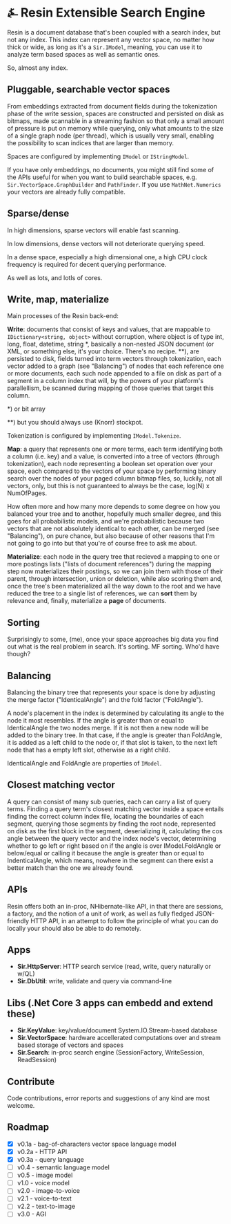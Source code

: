# &#9084; Resin Extensible Search Engine

Resin is a document database that's been coupled with a search index, but not any index. This index can represent any vector space, no matter how thick or wide, as long as it's a `Sir.IModel`, meaning, you can use it to analyze term based spaces as well as semantic ones.

So, almost any index.

## Pluggable, searchable vector spaces

From embeddings extracted from document fields during the tokenization phase of the write session, spaces are
constructed and persisted on disk as bitmaps, made scannable in a streaming fashion so that only a small amount of pressure is put on memory while querying, only what amounts to the size of a single graph node (per thread), which is usually very small, enabling the possibility to scan indices that are larger than memory. 

Spaces are configured by implementing `IModel` or `IStringModel`.

If you have only embeddings, no documents, you might still find some of the APIs useful for when you
want to build searchable spaces, e.g. `Sir.VectorSpace.GraphBuilder` and `PathFinder`. If you use `MathNet.Numerics` your vectors are already fully compatible. 

## Sparse/dense

In high dimensions, sparse vectors will enable fast scanning.

In low dimensions, dense vectors will not deteriorate querying speed.

In a dense space, especially a high dimensional one, a high CPU clock frequency is required for decent querying performance.

As well as lots, and lotIs of cores.

## Write, map, materialize

Main processes of the Resin back-end:

__Write__: documents that consist of keys and values, that are mappable to `IDictionary<string, object>` without corruption, where object is of type int, long, float, datetime, string *, basically a non-nested JSON document (or XML, or something else, it's your choice. There's no recipe. **), are persisted to disk, fields turned into term vectors through tokenization, each vector added to a graph (see "Balancing") of nodes that each reference one or more documents, each such node appended to a file on disk as part of a segment in a column index that will, by the powers of your platform's parallellism, be scanned during mapping of those queries that target this column.

*) or bit array

**) but you should always use (Knorr) stockpot.

Tokenization is configured by implementing `IModel.Tokenize`.

__Map__: a query that represents one or more terms, each term identifying both a column (i.e. key) and a value, is converted into a tree of vectors (through tokenization), each node representing a boolean set operation over your space, each compared to the vectors of your space by performing binary search over the nodes of your paged column bitmap files, so, luckily, not all vectors, only, but this is not guaranteed to always be the case, log(N) x NumOfPages. 

How often more and how many more depends to some degree on how you balanced your tree and to another, hopefully much smaller degree, and this goes for all probabilistic models, and we're probabilistic because two vectors that are not absolutely identical to each other, can be merged (see "Balancing"), on pure chance, but also because of other reasons that I'm not going to go into but that you're of course free to ask me about.

__Materialize__: each node in the query tree that recieved a mapping to one or more postings lists ("lists of document references") during the mapping step now materializes their postings, so we can join them with those of their parent, through intersection, union or deletion, while also scoring them and, once the tree's been materialized all the way down to the root and we have reduced the tree to a single list of references, we can __sort__ them by relevance and, finally, materialize a __page__ of documents.

## Sorting

Surprisingly to some, (me), once your space approaches big data you find out what is the real problem in search. It's sorting. MF sorting. Who'd have though?

## Balancing

Balancing the binary tree that represents your space is done by adjusting the merge factor ("IdenticalAngle") and the fold factor ("FoldAngle"). 

A node's placement in the index is determined by calculating its angle to the node it most resembles. If the angle is greater than or equal to IdenticalAngle the two nodes merge. If it is not then a new node will be added to the binary tree. In that case, if the angle is greater than FoldAngle, it is added as a left child to the node or, if that slot is taken, to the next left node that has a empty left slot, otherwise as a right child.

IdenticalAngle and FoldAngle are properties of `IModel`.

## Closest matching vector

A query can consist of many sub queries, each can carry a list of query terms. Finding a query term's closest matching vector inside a space entails finding the correct column index file, locating the boundaries of each segment, querying those segments by finding the root node, represented on disk as the first block in the segment, deserializing it, calculating the cos angle between the query vector and the index node's vector, determining whether to go left or right based on if the angle is over IModel.FoldAngle or below/equal or calling it because the angle is greater than or equal to IndenticalAngle, which means, nowhere in the segment can there exist a better match than the one we already found.

## APIs

Resin offers both an in-proc, NHibernate-like API, in that there are sessions, a factory, and the notion of a unit of work, as well as fully fledged JSON-friendly HTTP API, in an attempt to follow the principle of what you can do locally your should also be able to do remotely. 

## Apps

- __Sir.HttpServer__: HTTP search service (read, write, query naturally or w/QL)
- __Sir.DbUtil__: write, validate and query via command-line

## Libs (.Net Core 3 apps can embedd and extend these)

- __Sir.KeyValue__: key/value/document System.IO.Stream-based database
- __Sir.VectorSpace__: hardware accellerated computations over and stream based storage of vectors and spaces
- __Sir.Search__: in-proc search engine (SessionFactory, WriteSession, ReadSession)

## Contribute

Code contributions, error reports and suggestions of any kind are most welcome.

## Roadmap

- [x] v0.1a - bag-of-characters vector space language model
- [x] v0.2a - HTTP API
- [x] v0.3a - query language
- [ ] v0.4 - semantic language model
- [ ] v0.5 - image model
- [ ] v1.0 - voice model
- [ ] v2.0 - image-to-voice
- [ ] v2.1 - voice-to-text
- [ ] v2.2 - text-to-image
- [ ] v3.0 - AGI
